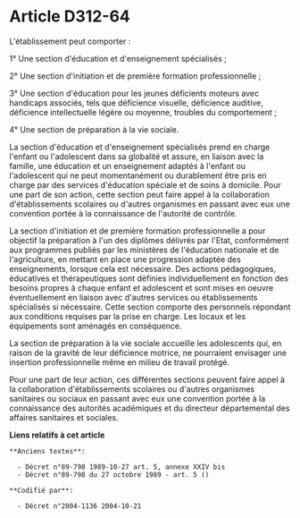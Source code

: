 # Article D312-64

L'établissement peut comporter :

1° Une section d'éducation et d'enseignement spécialisés ;

2° Une section d'initiation et de première formation professionnelle ;

3° Une section d'éducation pour les jeunes déficients moteurs avec handicaps associés, tels que déficience visuelle,
déficience auditive, déficience intellectuelle légère ou moyenne, troubles du comportement ;

4° Une section de préparation à la vie sociale.

La section d'éducation et d'enseignement spécialisés prend en charge l'enfant ou l'adolescent dans sa globalité et assure, en
liaison avec la famille, une éducation et un enseignement adaptés à l'enfant ou l'adolescent qui ne peut momentanément ou
durablement être pris en charge par des services d'éducation spéciale et de soins à domicile. Pour une part de son action,
cette section peut faire appel à la collaboration d'établissements scolaires ou d'autres organismes en passant avec eux une
convention portée à la connaissance de l'autorité de contrôle.

La section d'initiation et de première formation professionnelle a pour objectif la préparation à l'un des diplômes délivrés
par l'Etat, conformément aux programmes publiés par les ministères de l'éducation nationale et de l'agriculture, en mettant
en place une progression adaptée des enseignements, lorsque cela est nécessaire. Des actions pédagogiques, éducatives et
thérapeutiques sont définies individuellement en fonction des besoins propres à chaque enfant et adolescent et sont mises en
oeuvre éventuellement en liaison avec d'autres services ou établissements spécialisés si nécessaire. Cette section comporte
des personnels répondant aux conditions requises par la prise en charge. Les locaux et les équipements sont aménagés en
conséquence.

La section de préparation à la vie sociale accueille les adolescents qui, en raison de la gravité de leur déficience motrice,
ne pourraient envisager une insertion professionnelle même en milieu de travail protégé.

Pour une part de leur action, ces différentes sections peuvent faire appel à la collaboration d'établissements scolaires ou
d'autres organismes sanitaires ou sociaux en passant avec eux une convention portée à la connaissance des autorités
académiques et du directeur départemental des affaires sanitaires et sociales.

**Liens relatifs à cet article**

	**Anciens textes**:

	  - Décret n°89-798 1989-10-27 art. 5, annexe XXIV bis
	  - Décret n°89-798 du 27 octobre 1989 - art. 5 ()

	**Codifié par**:

	  - Décret n°2004-1136 2004-10-21
